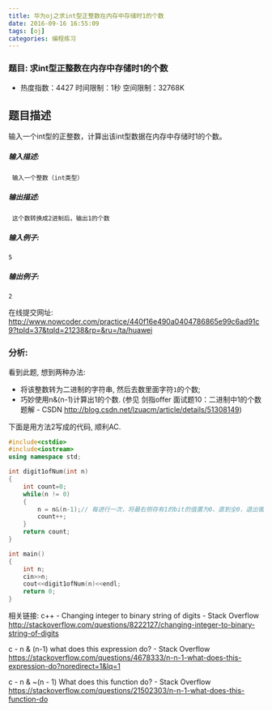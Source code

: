 ```yaml
---
title: 华为oj之求int型正整数在内存中存储时1的个数
date: 2016-09-16 16:55:09
tags: [oj]
categories: 编程练习
---
```


### 题目: 求int型正整数在内存中存储时1的个数

- 热度指数：4427   时间限制：1秒    空间限制：32768K


## 题目描述

输入一个int型的正整数，计算出该int型数据在内存中存储时1的个数。

##### **输入描述:**

```
 输入一个整数（int类型）
```

##### **输出描述:**

```
 这个数转换成2进制后，输出1的个数
```

##### **输入例子:**

```
5

```

##### **输出例子:**

```
2
```

在线提交网址: http://www.nowcoder.com/practice/440f16e490a0404786865e99c6ad91c9?tpId=37&tqId=21238&rp=&ru=/ta/huawei

### 分析:

看到此题, 想到两种办法:

- 将该整数转为二进制的字符串, 然后去数里面字符`1`的个数;
- 巧妙使用n&(n-1)计算出1的个数. (参见 剑指offer 面试题10：二进制中1的个数 题解 -  CSDN  http://blog.csdn.net/lzuacm/article/details/51308149)

下面是用方法2写成的代码, 顺利AC.

```cpp
#include<cstdio>
#include<iostream>
using namespace std;

int digit1ofNum(int n)
{
    int count=0;
    while(n != 0)
    {
        n = n&(n-1);// 每进行一次，将最右侧存有1的bit的值置为0，直到全0，退出循环
        count++;
    }    
    return count;
}

int main()
{   
    int n;
    cin>>n;
    cout<<digit1ofNum(n)<<endl;
    return 0;
}
```

相关链接:
c++ - Changing integer to binary string of digits - Stack Overflow  http://stackoverflow.com/questions/8222127/changing-integer-to-binary-string-of-digits

c - n & (n-1) what does this expression do? - Stack Overflow  https://stackoverflow.com/questions/4678333/n-n-1-what-does-this-expression-do?noredirect=1&lq=1

c - n & ~(n - 1) What does this function do? - Stack Overflow  https://stackoverflow.com/questions/21502303/n-n-1-what-does-this-function-do
